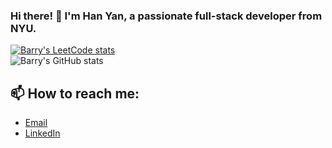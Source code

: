 ### Hi there! 👋 I'm Han Yan, a passionate full-stack developer from NYU. 

[![Barry's LeetCode stats](https://leetcode-stats-six.vercel.app/?username=yanhan0121&CN)](https://github.com/KnlnKS/leetcode-stats)
<br>
![Barry's GitHub stats](https://github-readme-stats.vercel.app/api?username=barryyan0121&show_icons=true&theme=radical)

## 📫 How to reach me:

- [Email](mailto:yanhan0121@gmail.com)
- [LinkedIn](https://www.linkedin.com/in/han-yan-b90840249/)
<!--
**barryyan0121/barryyan0121** is a ✨ _special_ ✨ repository because its `README.md` (this file) appears on your GitHub profile.

Here are some ideas to get you started:

- 🔭 I’m currently working on ...
- 🌱 I’m currently learning ...
- 👯 I’m looking to collaborate on ...
- 🤔 I’m looking for help with ...
- 💬 Ask me about ...
- 📫 How to reach me: ...
- 😄 Pronouns: ...
- ⚡ Fun fact: ...
-->
